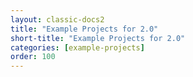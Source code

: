 ```yaml
---
layout: classic-docs2
title: "Example Projects for 2.0"
short-title: "Example Projects for 2.0"
categories: [example-projects]
order: 100
---
```

